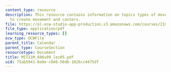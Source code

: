 ```yaml
---
content_type: resource
description: This resource contains information on topics types of movement, ways
  to create movement and casters.
file: https://ol-ocw-studio-app-production.s3.amazonaws.com/courses/21m-606-introduction-to-stagecraft-spring-2009/75ab59410a9ec04656db1026cc4475df_MIT21M_606s09_lec05.pdf
file_type: application/pdf
learning_resource_types: []
ocw_type: OCWFile
parent_title: Calendar
parent_type: CourseSection
resourcetype: Document
title: MIT21M_606s09_lec05.pdf
uid: 75ab5941-0a9e-c046-56db-1026cc4475df
---
```

